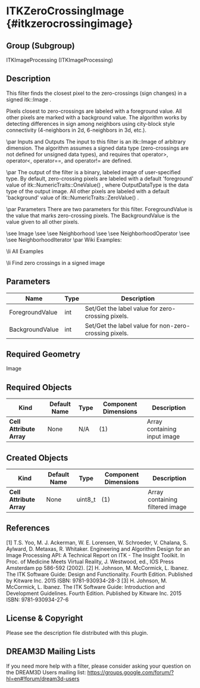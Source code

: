 ITKZeroCrossingImage {#itkzerocrossingimage}
====================

## Group (Subgroup) ##
ITKImageProcessing (ITKImageProcessing)

## Description ##
This filter finds the closest pixel to the zero-crossings (sign changes) in a signed itk::Image .

Pixels closest to zero-crossings are labeled with a foreground value. All other pixels are marked with a background value. The algorithm works by detecting differences in sign among neighbors using city-block style connectivity (4-neighbors in 2d, 6-neighbors in 3d, etc.).

\par Inputs and Outputs
The input to this filter is an itk::Image of arbitrary dimension. The algorithm assumes a signed data type (zero-crossings are not defined for unsigned data types), and requires that operator>, operator<, operator==, and operator!= are defined.

\par 
The output of the filter is a binary, labeled image of user-specified type. By default, zero-crossing pixels are labeled with a default 'foreground' value of itk::NumericTraits<OutputDataType>::OneValue() , where OutputDataType is the data type of the output image. All other pixels are labeled with a default 'background' value of itk::NumericTraits<OutputDataType>::ZeroValue() .

\par Parameters
There are two parameters for this filter. ForegroundValue is the value that marks zero-crossing pixels. The BackgroundValue is the value given to all other pixels.

\see Image 
\see 
\see Neighborhood 
\see 
\see NeighborhoodOperator 
\see 
\see NeighborhoodIterator 
\par Wiki Examples:

\li All Examples 

\li Find zero crossings in a signed image

## Parameters ##

| Name | Type | Description |
|------|------|-------------|
| ForegroundValue | int| Set/Get the label value for zero-crossing pixels. |
| BackgroundValue | int| Set/Get the label value for non-zero-crossing pixels. |


## Required Geometry ##
Image

## Required Objects ##

| Kind | Default Name | Type | Component Dimensions | Description |
|------|--------------|------|----------------------|-------------|
| **Cell Attribute Array** | None | N/A | (1)  | Array containing input image

## Created Objects ##

| Kind | Default Name | Type | Component Dimensions | Description |
|------|--------------|------|----------------------|-------------|
| **Cell Attribute Array** | None | uint8_t | (1)  | Array containing filtered image

## References ##
[1] T.S. Yoo, M. J. Ackerman, W. E. Lorensen, W. Schroeder, V. Chalana, S. Aylward, D. Metaxas, R. Whitaker. Engineering and Algorithm Design for an Image Processing API: A Technical Report on ITK - The Insight Toolkit. In Proc. of Medicine Meets Virtual Reality, J. Westwood, ed., IOS Press Amsterdam pp 586-592 (2002). 
[2] H. Johnson, M. McCormick, L. Ibanez. The ITK Software Guide: Design and Functionality. Fourth Edition. Published by Kitware Inc. 2015 ISBN: 9781-930934-28-3
[3] H. Johnson, M. McCormick, L. Ibanez. The ITK Software Guide: Introduction and Development Guidelines. Fourth Edition. Published by Kitware Inc. 2015 ISBN: 9781-930934-27-6

## License & Copyright ##

Please see the description file distributed with this plugin.

## DREAM3D Mailing Lists ##

If you need more help with a filter, please consider asking your question on the DREAM3D Users mailing list:
https://groups.google.com/forum/?hl=en#!forum/dream3d-users
